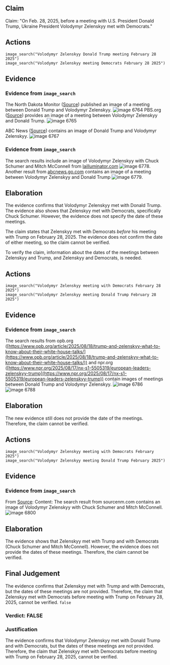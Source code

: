 ## Claim
Claim: "On Feb. 28, 2025, before a meeting with U.S. President Donald Trump, Ukraine President Volodymyr Zelenskyy met with Democrats."

## Actions
```
image_search("Volodymyr Zelenskyy Donald Trump meeting February 28 2025")
image_search("Volodymyr Zelenskyy meeting Democrats February 28 2025")
```

## Evidence
### Evidence from `image_search`
The North Dakota Monitor ([Source](https://northdakotamonitor.com/2025/02/28/repub/trump-zelenskyy-clash-in-oval-office-blowup-over-peace-negotiations/)) published an image of a meeting between Donald Trump and Volodymyr Zelenskyy. ![image 6764](media/2025-08-29_23-05-1756508700-164059.jpg) PBS.org ([Source](https://www.pbs.org/newshour/politics/fact-checking-trump-and-vances-attacks-on-ukrainian-president-zelenskyy)) provides an image of a meeting between Volodymyr Zelenskyy and Donald Trump. ![image 6765](media/2025-08-29_23-05-1756508700-486651.jpg)

ABC News ([Source](https://abcnews.go.com/International/trump-zelenskyy-end-russia-war-immediately-white-house/story?id=124734583)) contains an image of Donald Trump and Volodymyr Zelenskyy. ![image 6767](media/2025-08-29_23-05-1756508701-781673.jpg)


### Evidence from `image_search`
The search results include an image of Volodymyr Zelenskyy with Chuck Schumer and Mitch McConnell from [lailluminator.com](https://lailluminator.com/2024/09/26/zelenskyy-washington/) ![image 6778](media/2025-08-29_23-05-1756508710-875929.jpg). Another result from [abcnews.go.com](https://abcnews.go.com/Politics/democrats-decry-republicans-applaud-trumps-confrontation-zelenskyy/story?id=119305519) contains an image of a meeting between Volodymyr Zelenskyy and Donald Trump ![image 6779](media/2025-08-29_23-05-1756508711-808783.jpg).


## Elaboration
The evidence confirms that Volodymyr Zelenskyy met with Donald Trump. The evidence also shows that Zelenskyy met with Democrats, specifically Chuck Schumer. However, the evidence does not specify the date of these meetings.

The claim states that Zelenskyy met with Democrats *before* his meeting with Trump on February 28, 2025. The evidence does not confirm the date of either meeting, so the claim cannot be verified.

To verify the claim, information about the dates of the meetings between Zelenskyy and Trump, and Zelenskyy and Democrats, is needed.


## Actions
```
image_search("Volodymyr Zelenskyy meeting with Democrats February 28 2025")
image_search("Volodymyr Zelenskyy meeting Donald Trump February 28 2025")
```

## Evidence
### Evidence from `image_search`
The search results from opb.org ([https://www.opb.org/article/2025/08/18/trump-and-zelenskyy-what-to-know-about-their-white-house-talks/](https://www.opb.org/article/2025/08/18/trump-and-zelenskyy-what-to-know-about-their-white-house-talks/)) and npr.org ([https://www.npr.org/2025/08/17/nx-s1-5505319/european-leaders-zelenskyy-trump](https://www.npr.org/2025/08/17/nx-s1-5505319/european-leaders-zelenskyy-trump)) contain images of meetings between Donald Trump and Volodymyr Zelenskyy. ![image 6786](media/2025-08-29_23-05-1756508729-397868.jpg) ![image 6788](media/2025-08-29_23-05-1756508730-243649.jpg)


## Elaboration
The new evidence still does not provide the date of the meetings. Therefore, the claim cannot be verified.


## Actions
```
image_search("Volodymyr Zelenskyy meeting with Democrats February 2025")
image_search("Volodymyr Zelenskyy meeting Donald Trump February 2025")
```

## Evidence
### Evidence from `image_search`
From [Source](https://sourcenm.com/2024/09/27/zelenskyy-in-washington-meets-with-u-s-leaders-to-beef-up-support-for-ukraine/): 
Content: The search result from sourcenm.com contains an image of Volodymyr Zelenskyy with Chuck Schumer and Mitch McConnell. ![image 6800](media/2025-08-29_23-05-1756508750-491530.jpg)


## Elaboration
The evidence shows that Zelenskyy met with Trump and with Democrats (Chuck Schumer and Mitch McConnell). However, the evidence does not provide the dates of these meetings. Therefore, the claim cannot be verified.


## Final Judgement
The evidence confirms that Zelenskyy met with Trump and with Democrats, but the dates of these meetings are not provided. Therefore, the claim that Zelenskyy met with Democrats before meeting with Trump on February 28, 2025, cannot be verified. `false`

### Verdict: FALSE

### Justification
The evidence confirms that Volodymyr Zelenskyy met with Donald Trump and with Democrats, but the dates of these meetings are not provided. Therefore, the claim that Zelenskyy met with Democrats before meeting with Trump on February 28, 2025, cannot be verified.
